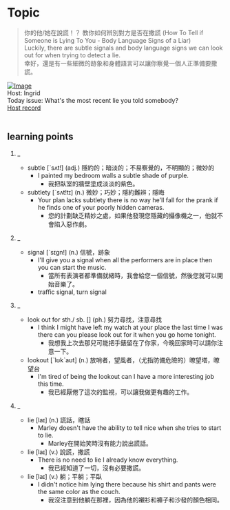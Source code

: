 # Topic

> 你的他/她在說謊！？ 教你如何辨別對方是否在撒謊 (How To Tell if Someone is Lying To You - Body Language Signs of a Liar) <br>
> Luckily, there are subtle signals and body language signs we can look out for when trying to detect a lie. <br>
> 幸好，還是有一些細微的跡象和身體語言可以讓你察覺一個人正準備要撒謊。 <br>

[![Image](https://cdn.voicetube.com/assets/thumbnails/dRhNBNUyJeY.jpg)](https://www.youtube.com/embed/dRhNBNUyJeY?rel=0&showinfo=0&cc_load_policy=0&controls=1&autoplay=1&iv_load_policy=3&playsinline=1&wmode=transparent&start=23&end=31&enablejsapi=1&origin=https://tw.voicetube.com&widgetid=1)<br>
Host: Ingrid
<br>Today issue: What's the most recent lie you told somebody?
<br>
[Host record](https://cdn.voicetube.com/tmp/everyday_records/ingrid.wang_vt_50297/3827.mp3)
<br><br>
## learning points
1. _
	* subtle [ˋsʌt!] (adj.) 隱約的；暗淡的；不易察覺的，不明顯的；微妙的
		- I painted my bedroom walls a subtle shade of purple.
			+ 我把臥室的牆壁塗成淡淡的紫色。
	* subtlety [ˋsʌt!tɪ] (n.) 微妙；巧妙；隱約難辨；隱晦
		- Your plan lacks subtlety there is no way he'll fall for the prank if he finds one of your poorly hidden cameras.
			+ 您的計劃缺乏精妙之處，如果他發現您隱藏的攝像機之一，他就不會陷入惡作劇。

2. _
	* signal [ˋsɪgn!] (n.) 信號，跡象
		- I'll give you a signal when all the performers are in place then you can start the music.
			+ 當所有表演者都準備就緒時，我會給您一個信號，然後您就可以開始音樂了。
		- traffic signal, turn signal

3. _
	* look out for sth./ sb. [] (ph.) 努力尋找，注意尋找
		- I think I might have left my watch at your place the last time I was there can you please look out for it when you go home tonight.
			+ 我想我上次去那兒可能把手錶留在了你家，今晚回家時可以請你注意一下。
	* lookout  [ˋlʊkˋaʊt] (n.) 放哨者，望風者，（尤指防備危險的）暸望塔，暸望台
		- I'm tired of being the lookout can I have a more interesting job this time.
			+ 我已經厭倦了這次的監視，可以讓我做更有趣的工作。

4. _
	* lie [laɪ] (n.) 謊話，瞎話
		- Marley doesn't have the ability to tell nice when she tries to start to lie.
			+ Marley在開始笑時沒有能力說出謊話。
	* lie [laɪ] (v.) 說謊，撒謊
		- There is no need to lie I already know everything.
			+ 我已經知道了一切，沒有必要撒謊。
	* lie [laɪ] (v.) 躺；平躺；平臥
		- I didn't notice him lying there because his shirt and pants were the same color as the couch.
			+ 我沒注意到他躺在那裡，因為他的襯衫和褲子和沙發的顏色相同。
